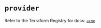 # `provider`

Refer to the Terraform Registry for docs: [`acme`](https://registry.terraform.io/providers/vancluever/acme/2.19.1/docs).
